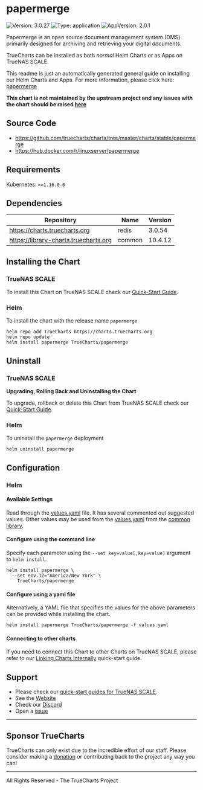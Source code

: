# papermerge

![Version: 3.0.27](https://img.shields.io/badge/Version-3.0.27-informational?style=flat-square) ![Type: application](https://img.shields.io/badge/Type-application-informational?style=flat-square) ![AppVersion: 2.0.1](https://img.shields.io/badge/AppVersion-2.0.1-informational?style=flat-square)

Papermerge is an open source document management system (DMS) primarily designed for archiving and retrieving your digital documents.

TrueCharts can be installed as both *normal* Helm Charts or as Apps on TrueNAS SCALE.

This readme is just an automatically generated general guide on installing our Helm Charts and Apps.
For more information, please click here: [papermerge](https://truecharts.org/docs/charts/stable/papermerge)

**This chart is not maintained by the upstream project and any issues with the chart should be raised [here](https://github.com/truecharts/charts/issues/new/choose)**

## Source Code

* <https://github.com/truecharts/charts/tree/master/charts/stable/papermerge>
* <https://hub.docker.com/r/linuxserver/papermerge>

## Requirements

Kubernetes: `>=1.16.0-0`

## Dependencies

| Repository | Name | Version |
|------------|------|---------|
| https://charts.truecharts.org | redis | 3.0.54 |
| https://library-charts.truecharts.org | common | 10.4.12 |

## Installing the Chart

### TrueNAS SCALE

To install this Chart on TrueNAS SCALE check our [Quick-Start Guide](https://truecharts.org/docs/manual/SCALE%20Apps/Quick-Start%20Guides/Installing-an-App).

### Helm

To install the chart with the release name `papermerge`

```console
helm repo add TrueCharts https://charts.truecharts.org
helm repo update
helm install papermerge TrueCharts/papermerge
```

## Uninstall

### TrueNAS SCALE

**Upgrading, Rolling Back and Uninstalling the Chart**

To upgrade, rollback or delete this Chart from TrueNAS SCALE check our [Quick-Start Guide](https://truecharts.org/docs/manual/SCALE%20Apps/Quick-Start%20Guides/Upgrade-rollback-delete-an-App).

### Helm

To uninstall the `papermerge` deployment

```console
helm uninstall papermerge
```

## Configuration

### Helm

#### Available Settings

Read through the [values.yaml](./values.yaml) file. It has several commented out suggested values.
Other values may be used from the [values.yaml](https://github.com/truecharts/library-charts/tree/main/charts/stable/common/values.yaml) from the [common library](https://github.com/k8s-at-home/library-charts/tree/main/charts/stable/common).

#### Configure using the command line

Specify each parameter using the `--set key=value[,key=value]` argument to `helm install`.

```console
helm install papermerge \
  --set env.TZ="America/New York" \
    TrueCharts/papermerge
```

#### Configure using a yaml file

Alternatively, a YAML file that specifies the values for the above parameters can be provided while installing the chart.

```console
helm install papermerge TrueCharts/papermerge -f values.yaml
```

#### Connecting to other charts

If you need to connect this Chart to other Charts on TrueNAS SCALE, please refer to our [Linking Charts Internally](https://truecharts.org/docs/manual/SCALE%20Apps/Quick-Start%20Guides/linking-apps) quick-start guide.

## Support

- Please check our [quick-start guides for TrueNAS SCALE](https://truecharts.org/docs/manual/SCALE%20Apps/Quick-Start%20Guides/Important-MUST-READ).
- See the [Website](https://truecharts.org)
- Check our [Discord](https://discord.gg/tVsPTHWTtr)
- Open a [issue](https://github.com/truecharts/apps/issues/new/choose)

---

## Sponsor TrueCharts

TrueCharts can only exist due to the incredible effort of our staff.
Please consider making a [donation](https://truecharts.org/docs/about/sponsor) or contributing back to the project any way you can!

---

All Rights Reserved - The TrueCharts Project
